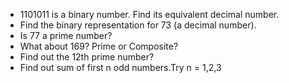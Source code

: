 - 1101011 is a binary number. Find its equivalent decimal number.
- Find the binary representation for 73 (a decimal number).
- Is 77 a prime number?
- What about 169? Prime or Composite?
- Find out the 12th prime number?
- Find out sum of first n odd numbers.Try n = 1,2,3